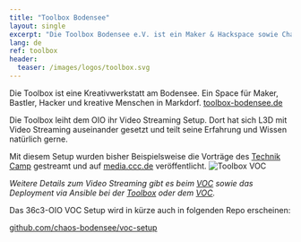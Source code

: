 ```yaml
---
title: "Toolbox Bodensee"
layout: single
excerpt: "Die Toolbox Bodensee e.V. ist ein Maker & Hackspace sowie Chaostreff am Bodensee und leiht dem OIO ihr Video Streaming Setup"
lang: de
ref: toolbox
header:
  teaser: /images/logos/toolbox.svg
---
```


Die Toolbox ist eine Kreativwerkstatt am Bodensee. Ein Space für Maker, Bastler, Hacker und kreative Menschen in Markdorf. [toolbox-bodensee.de](https://toolbox-bodensee.de "Toolbox Webseite")

Die Toolbox leiht dem OIO ihr Video Streaming Setup. Dort hat sich L3D mit Video Streaming auseinander gesetzt und teilt seine Erfahrung und Wissen natürlich gerne.

Mit diesem Setup wurden bisher Beispielsweise die Vorträge des [Technik Camp](https://events.ccc.de/2019/06/11/bodensee-technikcamp/) gestreamt und auf [media.ccc.de](https://media.ccc.de/c/tc19) veröffentlicht.
![Toolbox VOC](https://toolbox-bodensee.de/images/toolbox-voc.svg "Toolbox Video Setup")

*Weitere Details zum Video Streaming gibt es beim [VOC](https://github.com/voc/voctomix.git) sowie das Deployment via Ansible bei der [Toolbox](https://github.com/chaos-bodensee/voc-setup) oder dem [VOC](https://github.com/voc/cm.git).*

Das 36c3-OIO VOC Setup wird in kürze auch in folgenden Repo erscheinen:

[github.com/chaos-bodensee/voc-setup](https://github.com/chaos-bodensee/voc-setup.git)

